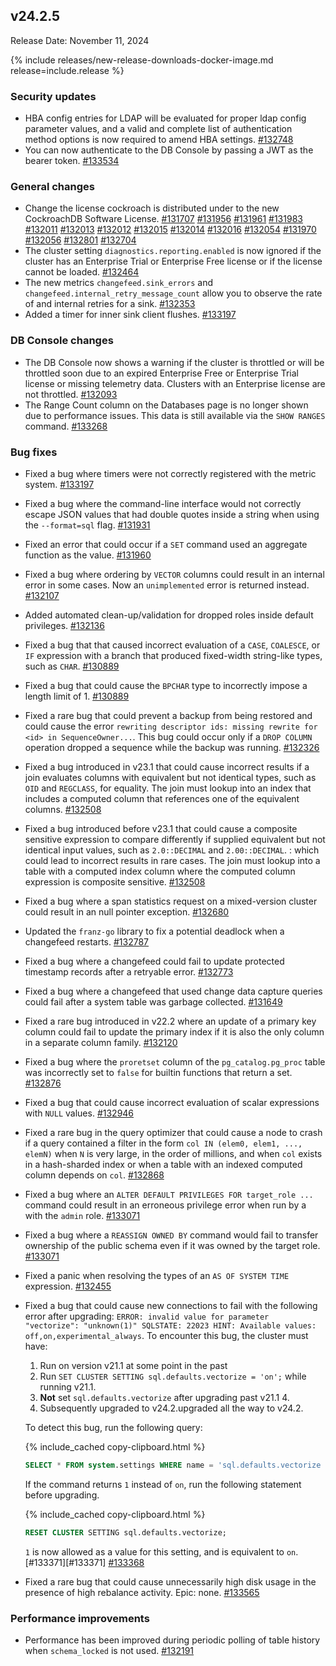 ## v24.2.5

Release Date: November 11, 2024

{% include releases/new-release-downloads-docker-image.md release=include.release %}

<h3 id="v24-2-5-security-updates">Security updates</h3>

- HBA config entries for LDAP will be evaluated for proper ldap config parameter values, and a valid and complete list of authentication method options is now required to amend HBA settings. [#132748][#132748]
- You can now authenticate to the DB Console by passing a JWT as the bearer token. [#133534][#133534]

<h3 id="v24-2-5-general-changes">General changes</h3>

- Change the license cockroach is distributed under to the new CockroachDB Software License. [#131707][#131707] [#131956][#131956] [#131961][#131961] [#131983][#131983] [#132011][#132011] [#132013][#132013] [#132012][#132012] [#132015][#132015] [#132014][#132014] [#132016][#132016] [#132054][#132054] [#131970][#131970] [#132056][#132056] [#132801][#132801] [#132704][#132704]
- The cluster setting `diagnostics.reporting.enabled` is now ignored if the cluster has an Enterprise Trial or Enterprise Free license or if the license cannot be loaded. [#132464][#132464]
- The new metrics `changefeed.sink_errors` and `changefeed.internal_retry_message_count` allow you to observe the rate of and internal retries for a sink. [#132353][#132353]
- Added a timer for inner sink client flushes. [#133197][#133197]

<h3 id="v24-2-5-db-console-changes">DB Console changes</h3>

- The DB Console now shows a warning if the cluster is throttled or will be throttled soon due to an expired Enterprise Free or Enterprise Trial license or missing telemetry data. Clusters with an Enterprise license are not throttled. [#132093][#132093]
- The Range Count column on the Databases page is no longer shown due to performance issues. This data is still available via the `SHOW RANGES` command. [#133268][#133268]

<h3 id="v24-2-5-bug-fixes">Bug fixes</h3>

- Fixed a bug where timers were not correctly registered with the metric system. [#133197][#133197]
- Fixed a bug where the command-line interface would not correctly escape JSON values that had double quotes inside a string when using the `--format=sql` flag. [#131931][#131931]
- Fixed an error that could occur if a `SET` command used an aggregate function as the value. [#131960][#131960]
- Fixed a bug where ordering by `VECTOR` columns could result in an internal error in some cases. Now an `unimplemented` error is returned instead. [#132107][#132107]
- Added automated clean-up/validation for dropped roles inside default privileges. [#132136][#132136]
- Fixed a bug that that caused incorrect evaluation of a `CASE`, `COALESCE`, or `IF` expression with a branch that produced fixed-width string-like types, such as `CHAR`. [#130889][#130889]
- Fixed a bug that could cause the `BPCHAR` type to incorrectly impose a length limit of 1. [#130889][#130889]
- Fixed a rare bug that could prevent a backup from being restored and could cause the error `rewriting descriptor ids: missing rewrite for <id> in SequenceOwner...`. This bug could occur only if a `DROP COLUMN` operation dropped a sequence while the backup was running. [#132326][#132326]
- Fixed a bug introduced in v23.1 that could cause incorrect results if a join evaluates columns with equivalent but not identical types, such as `OID` and `REGCLASS`, for equality. The join must lookup into an index that includes a computed column that references one of the equivalent columns. [#132508][#132508]
- Fixed a bug introduced before v23.1 that could cause a composite sensitive expression to compare differently if supplied equivalent but not identical input values, such as `2.0::DECIMAL` and `2.00::DECIMAL`. : which could lead to incorrect results in rare cases. The join must lookup into a table with a computed index column where the computed column expression is composite sensitive. [#132508][#132508]
- Fixed a bug where a span statistics request on a mixed-version cluster could result in an null pointer exception. [#132680][#132680]
- Updated the `franz-go` library to fix a potential deadlock when a changefeed restarts. [#132787][#132787]
- Fixed a bug where a changefeed could fail to update protected timestamp records after a retryable error. [#132773][#132773]
- Fixed a bug where a changefeed that used change data capture queries could fail after a system table was garbage collected. [#131649][#131649]
- Fixed a rare bug introduced in v22.2 where an update of a primary key column could fail to update the primary index if it is also the only column in a separate column family. [#132120][#132120]
- Fixed a bug where the `proretset` column of the `pg_catalog.pg_proc` table was incorrectly set to `false` for builtin functions that return a set. [#132876][#132876]
- Fixed a bug that could cause incorrect evaluation of scalar expressions with `NULL` values. [#132946][#132946]
- Fixed a rare bug in the query optimizer that could cause a node to crash if a query contained a filter in the form `col IN (elem0, elem1, ..., elemN)` when `N` is very large, in the order of millions, and when `col` exists in a hash-sharded index or when a table with an indexed computed column depends on `col`. [#132868][#132868]
- Fixed a bug where an `ALTER DEFAULT PRIVILEGES FOR target_role ...` command could result in an erroneous privilege error when run by a with the `admin` role. [#133071][#133071]
- Fixed a bug where a `REASSIGN OWNED BY` command would fail to transfer ownership of the public schema even if it was owned by the target role. [#133071][#133071]
- Fixed a panic when resolving the types of an `AS OF SYSTEM TIME` expression. [#132455][#132455]
- Fixed a bug that could cause new connections to fail with the following error after upgrading: `ERROR: invalid value for parameter "vectorize": "unknown(1)" SQLSTATE: 22023 HINT: Available values: off,on,experimental_always`. To encounter this bug, the cluster must have:
    1. Run on version v21.1 at some point in the past
    1. Run `SET CLUSTER SETTING sql.defaults.vectorize = 'on';` while running v21.1.
    1. **Not** set `sql.defaults.vectorize` after upgrading past v21.1 4.
    1. Subsequently upgraded to v24.2.upgraded all the way to v24.2.

    To detect this bug, run the following query:

    {% include_cached copy-clipboard.html %}
    ~~~ sql
    SELECT * FROM system.settings WHERE name = 'sql.defaults.vectorize
    ~~~

    If the command returns `1` instead of `on`, run the following statement before upgrading.

    {% include_cached copy-clipboard.html %}
    ~~~ sql
    RESET CLUSTER SETTING sql.defaults.vectorize;
    ~~~

    `1` is now allowed as a value for this setting, and is equivalent to `on`. [#133371][#133371] [#133368][#133368]
- Fixed a rare bug that could cause unnecessarily high disk usage in the presence of high rebalance activity. Epic: none. [#133565][#133565]

<h3 id="v24-2-5-performance-improvements">Performance improvements</h3>

- Performance has been improved during periodic polling of table history when `schema_locked` is not used. [#132191][#132191]

[#130889]: https://github.com/cockroachdb/cockroach/pull/130889
[#131649]: https://github.com/cockroachdb/cockroach/pull/131649
[#131707]: https://github.com/cockroachdb/cockroach/pull/131707
[#131931]: https://github.com/cockroachdb/cockroach/pull/131931
[#131956]: https://github.com/cockroachdb/cockroach/pull/131956
[#131960]: https://github.com/cockroachdb/cockroach/pull/131960
[#131961]: https://github.com/cockroachdb/cockroach/pull/131961
[#131970]: https://github.com/cockroachdb/cockroach/pull/131970
[#131983]: https://github.com/cockroachdb/cockroach/pull/131983
[#132011]: https://github.com/cockroachdb/cockroach/pull/132011
[#132012]: https://github.com/cockroachdb/cockroach/pull/132012
[#132013]: https://github.com/cockroachdb/cockroach/pull/132013
[#132014]: https://github.com/cockroachdb/cockroach/pull/132014
[#132015]: https://github.com/cockroachdb/cockroach/pull/132015
[#132016]: https://github.com/cockroachdb/cockroach/pull/132016
[#132054]: https://github.com/cockroachdb/cockroach/pull/132054
[#132056]: https://github.com/cockroachdb/cockroach/pull/132056
[#132093]: https://github.com/cockroachdb/cockroach/pull/132093
[#132107]: https://github.com/cockroachdb/cockroach/pull/132107
[#132120]: https://github.com/cockroachdb/cockroach/pull/132120
[#132136]: https://github.com/cockroachdb/cockroach/pull/132136
[#132191]: https://github.com/cockroachdb/cockroach/pull/132191
[#132326]: https://github.com/cockroachdb/cockroach/pull/132326
[#132353]: https://github.com/cockroachdb/cockroach/pull/132353
[#132455]: https://github.com/cockroachdb/cockroach/pull/132455
[#132464]: https://github.com/cockroachdb/cockroach/pull/132464
[#132508]: https://github.com/cockroachdb/cockroach/pull/132508
[#132680]: https://github.com/cockroachdb/cockroach/pull/132680
[#132704]: https://github.com/cockroachdb/cockroach/pull/132704
[#132739]: https://github.com/cockroachdb/cockroach/pull/132739
[#132748]: https://github.com/cockroachdb/cockroach/pull/132748
[#132773]: https://github.com/cockroachdb/cockroach/pull/132773
[#132787]: https://github.com/cockroachdb/cockroach/pull/132787
[#132801]: https://github.com/cockroachdb/cockroach/pull/132801
[#132868]: https://github.com/cockroachdb/cockroach/pull/132868
[#132876]: https://github.com/cockroachdb/cockroach/pull/132876
[#132946]: https://github.com/cockroachdb/cockroach/pull/132946
[#132959]: https://github.com/cockroachdb/cockroach/pull/132959
[#133071]: https://github.com/cockroachdb/cockroach/pull/133071
[#133197]: https://github.com/cockroachdb/cockroach/pull/133197
[#133268]: https://github.com/cockroachdb/cockroach/pull/133268
[#133368]: https://github.com/cockroachdb/cockroach/pull/133368
[#133470]: https://github.com/cockroachdb/cockroach/pull/133470
[#133534]: https://github.com/cockroachdb/cockroach/pull/133534
[#133565]: https://github.com/cockroachdb/cockroach/pull/133565
